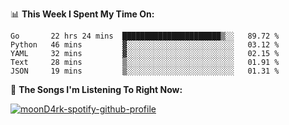 📊 **This Week I Spent My Time On:**
<!--START_SECTION:waka-->
```text
Go       22 hrs 24 mins  ██████████████████████▒░░   89.72 % 
Python   46 mins         ▓░░░░░░░░░░░░░░░░░░░░░░░░   03.12 % 
YAML     32 mins         ▓░░░░░░░░░░░░░░░░░░░░░░░░   02.15 % 
Text     28 mins         ▒░░░░░░░░░░░░░░░░░░░░░░░░   01.91 % 
JSON     19 mins         ▒░░░░░░░░░░░░░░░░░░░░░░░░   01.31 % 
```
<!--END_SECTION:waka-->

🎵 **The Songs I'm Listening To Right Now:**

[![moonD4rk-spotify-github-profile](https://spotify-github-profile.vercel.app/api/view?uid=iftr63d5ost38g0o26wcjzd8k&cover_image=true&theme=novatorem)](https://github.com/moonD4rk)
